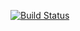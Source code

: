 [![Build Status](https://travis-ci.org/DroidThug/android_kernel_leeco_MT6795.svg?branch=infernus)](https://travis-ci.org/DroidThug/android_kernel_leeco_MT6795)
